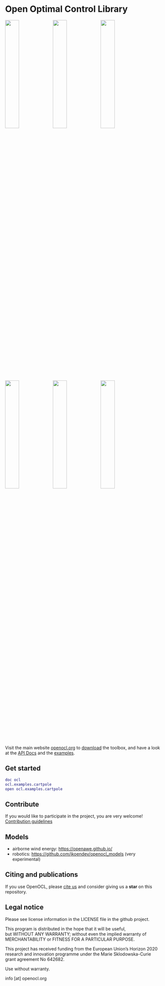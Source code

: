 # Open Optimal Control Library
<img src="https://openocl.org/imgs/cartpole.gif" width="30%"> <img src="https://openocl.org/imgs/car.png" width="30%"> <img src="https://openocl.org/imgs/circ.png" width="30%">  
<img src="https://openocl.org/assets/img/p560_two_waypoint.gif" width="30%"> <img src="https://openocl.org/assets/img/dpc_swingup_2s.gif" width="30%"> <img src="https://openocl.org/imgs/lemn.png" width="30%">    

Visit the main website [openocl.org](https://openocl.org) to [download](https://openocl.org/get-started/) the toolbox, and have a look at the [API Docs](https://openocl.org/api-docs/) and the [examples](https://github.com/OpenOCL/OpenOCL/tree/master/%2Bocl/%2Bexamples).

## Get started

```m
doc ocl
ocl.examples.cartpole
open ocl.examples.cartpole
```

## Contribute

If you would like to participate in the project, you are very welcome! [Contribution guidelines](https://openocl.org/contribute/)

## Models

* airborne wind energy: https://openawe.github.io/
* robotics: https://github.com/jkoendev/openocl_models (very experimental)

## Citing and publications

If you use OpenOCL, please [cite us](https://openocl.org/publications/) and consider giving us a **star** on this repository.

## Legal notice

Please see license information in the LICENSE file in the github project. 

This program is distributed in the hope that it will be useful,   
but WITHOUT ANY WARRANTY; without even the implied warranty of   
MERCHANTABILITY or FITNESS FOR A PARTICULAR PURPOSE.

This project has received funding from the European Union’s Horizon 2020 research and innovation programme under the Marie Sklodowska-Curie grant agreement No 642682.

Use without warranty.  

info [at] openocl.org


